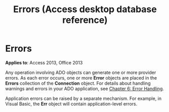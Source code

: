 ﻿---
title: Errors (Access desktop database reference)
TOCTitle: Errors
ms:assetid: 42f5cab9-f32a-d789-10e8-8d73892427f6
ms:mtpsurl: https://msdn.microsoft.com/library/JJ249199(v=office.15)
ms:contentKeyID: 48544490
ms.date: 09/18/2015
mtps_version: v=office.15
---

# Errors


**Applies to**: Access 2013, Office 2013

Any operation involving ADO objects can generate one or more provider errors. As each error occurs, one or more **Error** objects are placed in the **Errors** collection of the **Connection** object. For details about handling warnings and errors in your ADO application, see [Chapter 6: Error Handling](chapter-6-error-handling.md).

Application errors can be raised by a separate mechanism. For example, in Visual Basic, the **Err** object will contain application-level errors.

